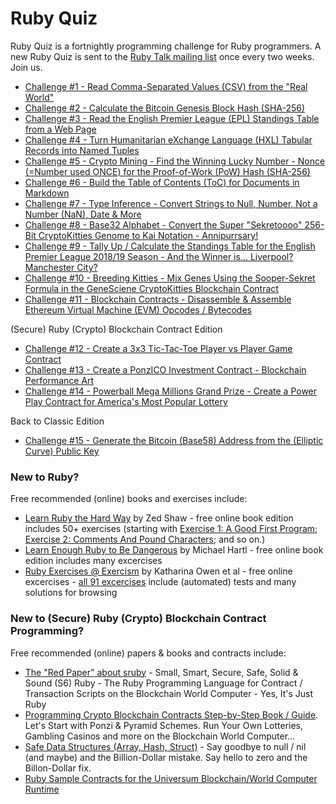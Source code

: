 # Ruby Quiz

Ruby Quiz is a  fortnightly programming challenge for Ruby programmers. A new Ruby Quiz is sent to the [Ruby Talk mailing list](https://rubytalk.org/) once every two weeks. Join us.


- [Challenge #1 - Read Comma-Separated Values (CSV) from the "Real World"](001)
- [Challenge #2 - Calculate the Bitcoin Genesis Block Hash (SHA-256)](002)
- [Challenge #3 - Read the English Premier League (EPL) Standings Table from a Web Page](003)
- [Challenge #4 - Turn Humanitarian eXchange Language (HXL) Tabular Records into Named Tuples](004)
- [Challenge #5 - Crypto Mining - Find the Winning Lucky Number - Nonce (=Number used ONCE) for the Proof-of-Work (PoW) Hash (SHA-256)](005)
- [Challenge #6 - Build the Table of Contents (ToC) for Documents in Markdown](006)
- [Challenge #7 - Type Inference - Convert Strings to Null, Number, Not a Number (NaN), Date & More](007)
- [Challenge #8 - Base32 Alphabet - Convert the Super "Sekretoooo" 256-Bit CryptoKitties Genome to Kai Notation - Annipurrsary!](008)
- [Challenge #9 - Tally Up / Calculate the Standings Table for the English Premier League 2018/19 Season - And the Winner is... Liverpool? Manchester City?](009)
- [Challenge #10 - Breeding Kitties - Mix Genes Using the Sooper-Sekret Formula in the GeneSciene CryptoKitties Blockchain Contract](010)
- [Challenge #11 - Blockchain Contracts - Disassemble & Assemble Ethereum Virtual Machine (EVM) Opcodes / Bytecodes](011)


(Secure) Ruby (Crypto) Blockchain Contract Edition

- [Challenge #12 - Create a 3x3 Tic-Tac-Toe Player vs Player Game Contract](012)
- [Challenge #13 - Create a PonzICO Investment Contract - Blockchain Performance Art](013)
- [Challenge #14 - Powerball Mega Millions Grand Prize - Create a Power Play Contract for America's Most Popular Lottery](014)

Back to Classic Edition

- [Challenge #15 - Generate the Bitcoin (Base58) Address from the (Elliptic Curve) Public Key](015)



### New to Ruby?

Free recommended (online) books and exercises include:

- [Learn Ruby the Hard Way](https://learnrubythehardway.org/book/)  by Zed Shaw - free online book edition includes 50+ exercises (starting with [Exercise 1: A Good First Program](https://learnrubythehardway.org/book/ex1.html); [Exercise 2: Comments And Pound Characters](https://learnrubythehardway.org/book/ex2.html); and so on.)
- [Learn Enough Ruby to Be Dangerous](https://www.learnenough.com/ruby-tutorial)  by Michael Hartl - free online book edition includes many excercises
- [Ruby Exercises @ Exercism](https://exercism.io/tracks/ruby)  by Katharina Owen et al - free online excercises - [all 91 excercises](https://exercism.io/tracks/ruby/exercises) include (automated) tests and many solutions for browsing


### New to (Secure) Ruby (Crypto) Blockchain Contract Programming?

Free recommended (online) papers & books and contracts include:

- [The "Red Paper" about sruby](https://github.com/s6ruby/redpaper) - Small, Smart, Secure, Safe, Solid & Sound (S6) Ruby - The Ruby Programming Language for Contract / Transaction Scripts on the Blockchain World Computer - Yes, It's Just Ruby
- [Programming Crypto Blockchain Contracts Step-by-Step Book / Guide](https://github.com/s6ruby/programming-cryptocontracts). Let's Start with Ponzi & Pyramid Schemes. Run Your Own Lotteries, Gambling Casinos and more on the Blockchain World Computer...
- [Safe Data Structures (Array, Hash, Struct)](https://github.com/s6ruby/safestruct) - Say goodbye to null / nil (and maybe) and the Billion-Dollar mistake. Say hello to zero and the Billon-Dollar fix.
- [Ruby Sample Contracts for the Universum Blockchain/World Computer Runtime](https://github.com/s6ruby/universum-contracts)
